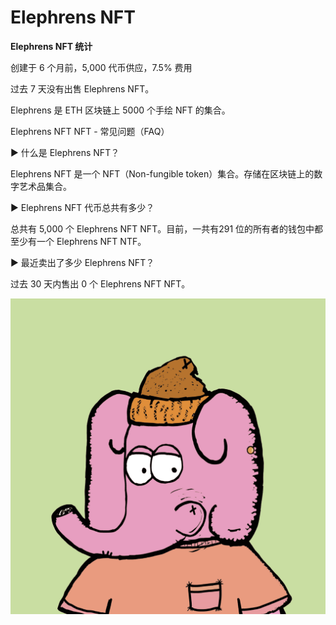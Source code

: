 # Elephrens NFT

**Elephrens NFT 统计**

创建于 6 个月前，5,000 代币供应，7.5% 费用

过去 7 天没有出售 Elephrens NFT。

Elephrens 是 ETH 区块链上 5000 个手绘 NFT 的集合。

Elephrens NFT NFT - 常见问题（FAQ）

▶ 什么是 Elephrens NFT？

Elephrens NFT 是一个 NFT（Non-fungible token）集合。存储在区块链上的数字艺术品集合。

▶ Elephrens NFT 代币总共有多少？

总共有 5,000 个 Elephrens NFT NFT。目前，一共有291 位的所有者的钱包中都至少有一个 Elephrens NFT NTF。

▶ 最近卖出了多少 Elephrens NFT？

过去 30 天内售出 0 个 Elephrens NFT NFT。

![nft](WX20220902-204325@2x.png)
